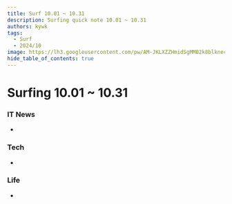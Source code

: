 ```yaml
---
title: Surf 10.01 ~ 10.31
description: Surfing quick note 10.01 ~ 10.31
authors: kywk
tags:
  - Surf
  - 2024/10
image: https://lh3.googleusercontent.com/pw/AM-JKLXZZHmidSgMMB2k8blkneclNRysPXLr__G7rZ4hPi2sN0jC67PHAbX1MyFj8hQX_MTZ6bwIMPwCyu2fu1bU0ZXSX09eu-OlSDb4U-9haUS_wgnVPLaCM6WQLsRbsnocF8X5Edmt35rDjytljbNEMsaf8A=w800-no?authuser=0
hide_table_of_contents: true
---
```


Surfing 10.01 ~ 10.31
==================

### IT News

- 

### Tech

- 

### Life

- 